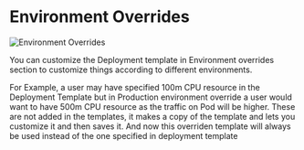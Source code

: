 # Environment Overrides

![Environment Overrides](/envoverride.JPG  "Environment Overrides")

You can customize the Deployment template in Environment overrides section to customize things according to different environments.


For Example, a user may have specified 100m CPU resource in the Deployment Template but in Production environment override a user would want to have 500m CPU resource as the traffic on Pod will be higher.
These are not added in the templates, it makes a copy of the template and lets you customize it and then saves it.
And now this overriden template will always  be used instead of the one specified in deployment template

